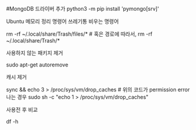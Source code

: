 #MongoDB 드라이버 추가
python3 -m pip install 'pymongo[srv]'


Ubuntu 메모리 정리 명령어
쓰레기통 비우는 명령어

rm -rf ~/.local/share/Trash/files/\* # 혹은 경로에 따라서, rm -rf ~/.local/share/Trash/*

사용하지 않는 패키지 제거

sudo apt-get autoremove

캐시 제거

sync && echo 3 > /proc/sys/vm/drop_caches # 위의 코드가 permission error 나는 경우 sudo sh -c "echo 1 > /proc/sys/vm/drop_caches"

사용전 후 비교

df -h 
